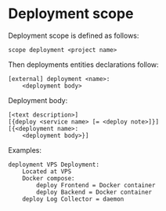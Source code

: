 # Deployment scope

Deployment scope is defined as follows:
```
scope deployment <project name>
```

Then deployments entities declarations follow:

```
[external] deployment <name>:
    <deployment body>
```
Deployment body:
```
[<text description>]
[{deploy <service name> [= <deploy note>]}]
[{<deployment name>:
    <deployment body>}]
```

Examples:
```
deployment VPS Deployment:
    Located at VPS
    Docker compose:
        deploy Frontend = Docker container
        deploy Backend = Docker container
    deploy Log Collector = daemon
```
